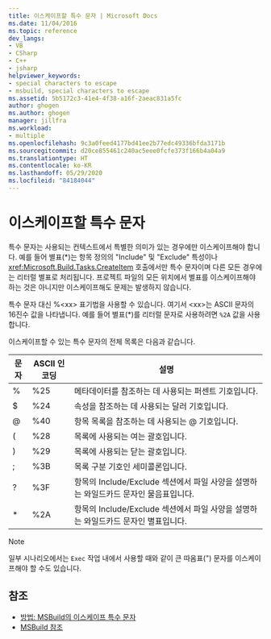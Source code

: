 ```yaml
---
title: 이스케이프할 특수 문자 | Microsoft Docs
ms.date: 11/04/2016
ms.topic: reference
dev_langs:
- VB
- CSharp
- C++
- jsharp
helpviewer_keywords:
- special characters to escape
- msbuild, special characters to escape
ms.assetid: 5b5172c3-41e4-4f38-a16f-2aeac831a5fc
author: ghogen
ms.author: ghogen
manager: jillfra
ms.workload:
- multiple
ms.openlocfilehash: 9c3a0feed4177bd41ee2b77edc49336bfda3171b
ms.sourcegitcommit: d20ce855461c240ac5eee0fcfe373f166b4a04a9
ms.translationtype: HT
ms.contentlocale: ko-KR
ms.lasthandoff: 05/29/2020
ms.locfileid: "84184044"
---
```

# <a name="special-characters-to-escape"></a>이스케이프할 특수 문자

특수 문자는 사용되는 컨텍스트에서 특별한 의미가 있는 경우에만 이스케이프해야 합니다. 예를 들어 별표(*)는 항목 정의의 "Include" 및 "Exclude" 특성이나 <xref:Microsoft.Build.Tasks.CreateItem> 호출에서만 특수 문자이며 다른 모든 경우에는 리터럴 별표로 처리됩니다. 프로젝트 파일의 모든 위치에서 별표를 이스케이프해야 하는 것은 아니지만 이스케이프해도 문제는 발생하지 않습니다.

 특수 문자 대신 %\<xx> 표기법을 사용할 수 있습니다. 여기서 \<xx>는 ASCII 문자의 16진수 값을 나타냅니다. 예를 들어 별표(*)를 리터럴 문자로 사용하려면 `%2A` 값을 사용합니다.

 이스케이프할 수 있는 특수 문자의 전체 목록은 다음과 같습니다.

|문자|ASCII 인코딩|설명|
|---------|----------|-----------|
|%|%25|메타데이터를 참조하는 데 사용되는 퍼센트 기호입니다.|
|$|%24|속성을 참조하는 데 사용되는 달러 기호입니다.|
|@|%40|항목 목록을 참조하는 데 사용되는 @ 기호입니다.|
|(|%28|목록에 사용되는 여는 괄호입니다.|
|)|%29|목록에 사용되는 닫는 괄호입니다.|
|;|%3B|목록 구분 기호인 세미콜론입니다.|
|?|%3F|항목의 Include/Exclude 섹션에서 파일 사양을 설명하는 와일드카드 문자인 물음표입니다.|
|* |%2A|항목의 Include/Exclude 섹션에서 파일 사양을 설명하는 와일드카드 문자인 별표입니다.|

> [!NOTE]
> 일부 시나리오에서는 `Exec` 작업 내에서 사용할 때와 같이 큰 따옴표(") 문자를 이스케이프해야 할 수도 있습니다.

## <a name="see-also"></a>참조

- [방법: MSBuild의 이스케이프 특수 문자](../msbuild/how-to-escape-special-characters-in-msbuild.md)
- [MSBuild 참조](../msbuild/msbuild-reference.md)
